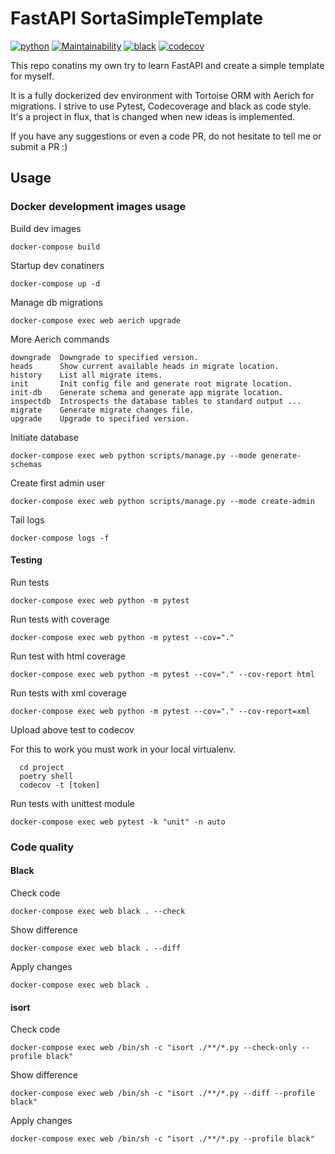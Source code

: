 # FastAPI SortaSimpleTemplate

[![python](https://img.shields.io/static/v1?label=python&message=3.9%2B&color=informational&logo=python&logoColor=white)](https://www.python.org/)
[![Maintainability](https://api.codeclimate.com/v1/badges/1c619a6e8f4de4847464/maintainability)](https://codeclimate.com/github/falkowich/sorta-simple-fastapi-template/maintainability)
[![black](https://img.shields.io/badge/code%20style-black-000000.svg)](https://github.com/python/black)
[![codecov](https://codecov.io/gh/falkowich/sorta-simple-fastapi-template/branch/main/graph/badge.svg?token=W4XV5BH66E)](https://codecov.io/gh/falkowich/sorta-simple-fastapi-template)

This repo conatins my own try to learn FastAPI and create a simple template for myself.

It is a fully dockerized dev environment with Tortoise ORM with Aerich for migrations. I strive to use Pytest, Codecoverage and black as code style.  
It's a project in flux, that is changed when new ideas is implemented.

If you have any suggestions or even a code PR, do not hesitate to tell me or submit a PR :)

## Usage

### Docker development images usage

Build dev images

```shell
docker-compose build 
```

Startup dev conatiners

```shell
docker-compose up -d
```

Manage db migrations

```shell
docker-compose exec web aerich upgrade

```

More Aerich commands

```shell
downgrade  Downgrade to specified version.
heads      Show current available heads in migrate location.
history    List all migrate items.
init       Init config file and generate root migrate location.
init-db    Generate schema and generate app migrate location.
inspectdb  Introspects the database tables to standard output ...
migrate    Generate migrate changes file.
upgrade    Upgrade to specified version.
```

Initiate database

```shell
docker-compose exec web python scripts/manage.py --mode generate-schemas
```

Create first admin user

```shell
docker-compose exec web python scripts/manage.py --mode create-admin
```

Tail logs

```shell
docker-compose logs -f
```

#### Testing

Run tests

```shell
docker-compose exec web python -m pytest 
```

Run tests with coverage

```shell
docker-compose exec web python -m pytest --cov="."
```

Run test with html coverage

```shell
docker-compose exec web python -m pytest --cov="." --cov-report html
```

Run tests with xml coverage

```shell
docker-compose exec web python -m pytest --cov="." --cov-report=xml
```

Upload above test to codecov

For this to work you must work in your local virtualenv.

```shell
  cd project
  poetry shell
  codecov -t [token]
```

Run tests with unittest module

```shell
docker-compose exec web pytest -k "unit" -n auto  
```

### Code quality

#### Black

Check code

```shell
docker-compose exec web black . --check
```

Show difference

```shell
docker-compose exec web black . --diff
```

Apply changes

```shell
docker-compose exec web black . 
```

#### isort

Check code

```shell
docker-compose exec web /bin/sh -c "isort ./**/*.py --check-only --profile black"
```

Show difference

```shell
docker-compose exec web /bin/sh -c "isort ./**/*.py --diff --profile black"
```

Apply changes

```shell
docker-compose exec web /bin/sh -c "isort ./**/*.py --profile black"
```

